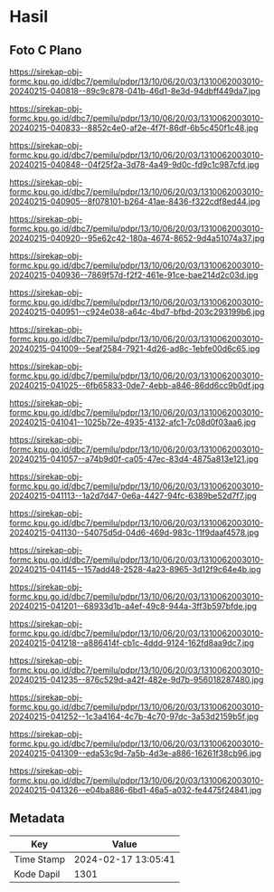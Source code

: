 # Hasil

## Foto C Plano

https://sirekap-obj-formc.kpu.go.id/dbc7/pemilu/pdpr/13/10/06/20/03/1310062003010-20240215-040818--89c9c878-041b-46d1-8e3d-94dbff449da7.jpg

https://sirekap-obj-formc.kpu.go.id/dbc7/pemilu/pdpr/13/10/06/20/03/1310062003010-20240215-040833--8852c4e0-af2e-4f7f-86df-6b5c450f1c48.jpg

https://sirekap-obj-formc.kpu.go.id/dbc7/pemilu/pdpr/13/10/06/20/03/1310062003010-20240215-040848--04f25f2a-3d78-4a49-9d0c-fd9c1c987cfd.jpg

https://sirekap-obj-formc.kpu.go.id/dbc7/pemilu/pdpr/13/10/06/20/03/1310062003010-20240215-040905--8f078101-b264-41ae-8436-f322cdf8ed44.jpg

https://sirekap-obj-formc.kpu.go.id/dbc7/pemilu/pdpr/13/10/06/20/03/1310062003010-20240215-040920--95e62c42-180a-4674-8652-9d4a51074a37.jpg

https://sirekap-obj-formc.kpu.go.id/dbc7/pemilu/pdpr/13/10/06/20/03/1310062003010-20240215-040936--7869f57d-f2f2-461e-91ce-bae214d2c03d.jpg

https://sirekap-obj-formc.kpu.go.id/dbc7/pemilu/pdpr/13/10/06/20/03/1310062003010-20240215-040951--c924e038-a64c-4bd7-bfbd-203c293199b6.jpg

https://sirekap-obj-formc.kpu.go.id/dbc7/pemilu/pdpr/13/10/06/20/03/1310062003010-20240215-041009--5eaf2584-7921-4d26-ad8c-1ebfe00d6c65.jpg

https://sirekap-obj-formc.kpu.go.id/dbc7/pemilu/pdpr/13/10/06/20/03/1310062003010-20240215-041025--6fb65833-0de7-4ebb-a846-86dd6cc9b0df.jpg

https://sirekap-obj-formc.kpu.go.id/dbc7/pemilu/pdpr/13/10/06/20/03/1310062003010-20240215-041041--1025b72e-4935-4132-afc1-7c08d0f03aa6.jpg

https://sirekap-obj-formc.kpu.go.id/dbc7/pemilu/pdpr/13/10/06/20/03/1310062003010-20240215-041057--a74b9d0f-ca05-47ec-83d4-4875a813e121.jpg

https://sirekap-obj-formc.kpu.go.id/dbc7/pemilu/pdpr/13/10/06/20/03/1310062003010-20240215-041113--1a2d7d47-0e6a-4427-94fc-6389be52d7f7.jpg

https://sirekap-obj-formc.kpu.go.id/dbc7/pemilu/pdpr/13/10/06/20/03/1310062003010-20240215-041130--54075d5d-04d6-469d-983c-11f9daaf4578.jpg

https://sirekap-obj-formc.kpu.go.id/dbc7/pemilu/pdpr/13/10/06/20/03/1310062003010-20240215-041145--157add48-2528-4a23-8965-3d12f9c64e4b.jpg

https://sirekap-obj-formc.kpu.go.id/dbc7/pemilu/pdpr/13/10/06/20/03/1310062003010-20240215-041201--68933d1b-a4ef-49c8-944a-3ff3b597bfde.jpg

https://sirekap-obj-formc.kpu.go.id/dbc7/pemilu/pdpr/13/10/06/20/03/1310062003010-20240215-041218--a886414f-cb1c-4ddd-9124-162fd8aa9dc7.jpg

https://sirekap-obj-formc.kpu.go.id/dbc7/pemilu/pdpr/13/10/06/20/03/1310062003010-20240215-041235--876c529d-a42f-482e-9d7b-956018287480.jpg

https://sirekap-obj-formc.kpu.go.id/dbc7/pemilu/pdpr/13/10/06/20/03/1310062003010-20240215-041252--1c3a4164-4c7b-4c70-97dc-3a53d2159b5f.jpg

https://sirekap-obj-formc.kpu.go.id/dbc7/pemilu/pdpr/13/10/06/20/03/1310062003010-20240215-041309--eda53c9d-7a5b-4d3e-a886-16261f38cb96.jpg

https://sirekap-obj-formc.kpu.go.id/dbc7/pemilu/pdpr/13/10/06/20/03/1310062003010-20240215-041326--e04ba886-6bd1-46a5-a032-fe4475f24841.jpg


## Metadata

| Key        | Value               |
| ---------- | ------------------- |
| Time Stamp | 2024-02-17 13:05:41 |
| Kode Dapil | 1301                |



